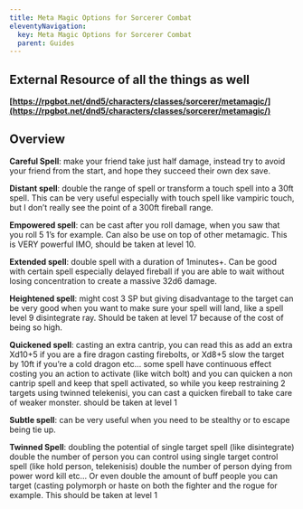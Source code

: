```yaml
---
title: Meta Magic Options for Sorcerer Combat
eleventyNavigation:
  key: Meta Magic Options for Sorcerer Combat
  parent: Guides
---
```


## External Resource of all the things as well


**[https://rpgbot.net/dnd5/characters/classes/sorcerer/metamagic/](https://rpgbot.net/dnd5/characters/classes/sorcerer/metamagic/)**

## Overview

**Careful Spell**: make your friend take just half damage, instead try to avoid your friend from the start, and hope they succeed their own dex save.

**Distant spell**: double the range of spell or transform a touch spell into a 30ft spell. This can be very useful especially with touch spell like vampiric touch, but I don’t really see the point of a 300ft fireball range.

**Empowered spell**: can be cast after you roll damage, when you saw that you roll 5 1’s for example. Can also be use on top of other metamagic. This is VERY powerful IMO, should be taken at level 10.

**Extended spell**: double spell with a duration of 1minutes+. Can be good with certain spell especially delayed fireball if you are able to wait without losing concentration to create a massive 32d6 damage.

**Heightened spell**: might cost 3 SP but giving disadvantage to the target can be very good when you want to make sure your spell will land, like a spell level 9 disintegrate ray. Should be taken at level 17 because of the cost of being so high.

**Quickened spell**: casting an extra cantrip, you can read this as add an extra Xd10+5 if you are a fire dragon casting firebolts, or Xd8+5 slow the target by 10ft if you’re a cold dragon etc… some spell have continuous effect costing you an action to activate (like witch bolt) and you can quicken a non cantrip spell and keep that spell activated, so while you keep restraining 2 targets using twinned telekenisi, you can cast a quicken fireball to take care of weaker monster. should be taken at level 1

**Subtle spell**: can be very useful when you need to be stealthy or to escape being tie up.

**Twinned Spell**: doubling the potential of single target spell (like disintegrate) double the number of person you can control using single target control spell (like hold person, telekenisis) double the number of person dying from power word kill etc… Or even double the amount of buff people you can target (casting polymorph or haste on both the fighter and the rogue for example. This should be taken at level 1
